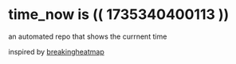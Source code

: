 # time_now is (( 1735340400113 ))

an automated repo that shows the currnent time

inspired by [breakingheatmap](https://github.com/breakingheatmap/breakingheatmap)